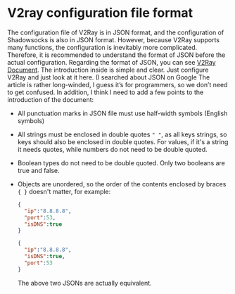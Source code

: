 # V2ray configuration file format

The configuration file of V2Ray is in JSON format, and the configuration of Shadowsocks is also in JSON format. However, because V2Ray supports many functions, the configuration is inevitably more complicated. Therefore, it is recommended to understand the format of JSON before the actual configuration.
Regarding the format of JSON, you can see [V2Ray Document](https://www.v2ray.com/chapter_02/). The introduction inside is simple and clear. Just configure V2Ray and just look at it here. (I searched about JSON on Google The article is rather long-winded, I guess it’s for programmers, so we don’t need to get confused. In addition, I think I need to add a few points to the introduction of the document:

- All punctuation marks in JSON file must use half-width symbols (English symbols)
- All strings must be enclosed in double quotes `" "`, as all keys strings, so keys should also be enclosed in double quotes. For values, if it's a string it needs quotes, while numbers do not need to be double quoted.
- Boolean types do not need to be double quoted. Only two booleans are true and false.
- Objects are unordered, so the order of the contents enclosed by braces `{ }` doesn't matter, for example:

  ```json
  {
    "ip":"8.8.8.8",
    "port":53,
    "isDNS":true
  }
  ```

  ```json
  {
    "ip":"8.8.8.8",
    "isDNS":true,
    "port":53
  }
  ```

  The above two JSONs are actually equivalent.
